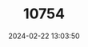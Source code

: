 ---
title: "10754"
category: "Hystrix sumatrae"
draft: false
date: 2024-02-22 13:03:50
languages:
  English: ["Sumatran Porcupine"]
---